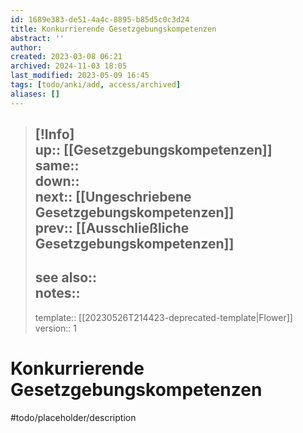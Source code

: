 ```yaml
---
id: 1689e383-de51-4a4c-8895-b85d5c0c3d24
title: Konkurrierende Gesetzgebungskompetenzen
abstract: ''
author: 
created: 2023-03-08 06:21
archived: 2024-11-03 18:05
last_modified: 2023-05-09 16:45
tags: [todo/anki/add, access/archived]
aliases: []
---
```


> [!Info]  
> up:: [[Gesetzgebungskompetenzen]]  
> same::  
> down::  
> next:: [[Ungeschriebene Gesetzgebungskompetenzen]]  
> prev:: [[Ausschließliche Gesetzgebungskompetenzen]]
> ---  
> see also::  
> notes::
> ---
> template:: [[20230526T214423-deprecated-template|Flower]]  
> version:: 1 

# Konkurrierende Gesetzgebungskompetenzen

#todo/placeholder/description 
